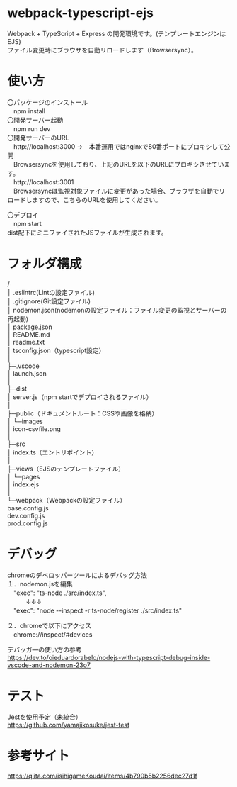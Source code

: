 # webpack-typescript-ejs
Webpack + TypeScript + Express の開発環境です。(テンプレートエンジンはEJS)  
ファイル変更時にブラウザを自動リロードします（Browsersync）。
# 使い方
〇パッケージのインストール  
　npm install  
〇開発サーバー起動  
　npm run dev  
〇開発サーバーのURL  
　http://localhost:3000  →　本番運用ではnginxで80番ポートにプロキシして公開  
　Browsersyncを使用しており、上記のURLを以下のURLにプロキシさせています。  
　http://localhost:3001  
　Browsersyncは監視対象ファイルに変更があった場合、ブラウザを自動でリロードしますので、こちらのURLを使用してください。
 
〇デプロイ  
　npm start  
  dist配下にミニファイされたJSファイルが生成されます。
# フォルダ構成
/  
│  .eslintrc(Lintの設定ファイル)  
│  .gitignore(Git設定ファイル)  
│  nodemon.json(nodemonの設定ファイル：ファイル変更の監視とサーバーの再起動)  
│  package.json  
│  README.md  
│  readme.txt  
│  tsconfig.json（typescript設定）  
│  
├─.vscode  
│      launch.json  
│  
├─dist  
│      server.js（npm startでデプロイされるファイル）  
│  
├─public（ドキュメントルート：CSSや画像を格納）  
│  └─images  
│          icon-csvfile.png  
│  
├─src  
│      index.ts（エントリポイント）  
│  
├─views（EJSのテンプレートファイル）  
│  └─pages  
│          index.ejs  
│  
└─webpack（Webpackの設定ファイル）  
        base.config.js  
        dev.config.js  
        prod.config.js  

# デバッグ
chromeのデベロッパーツールによるデバッグ方法  
１．nodemon.jsを編集  
　"exec": "ts-node ./src/index.ts",  
　　　↓↓↓  
　"exec": "node --inspect -r ts-node/register ./src/index.ts"  
  
２．chromeで以下にアクセス  
　chrome://inspect/#devices  
  
デバッガ―の使い方の参考  
  https://dev.to/oieduardorabelo/nodejs-with-typescript-debug-inside-vscode-and-nodemon-23o7  
  
# テスト
Jestを使用予定（未統合）  
https://github.com/yamajikosuke/jest-test  
  
# 参考サイト
https://qiita.com/isihigameKoudai/items/4b790b5b2256dec27d1f
